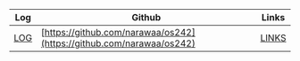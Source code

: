 ---
---

| Log             | Github                                         | Links  |
|-----------------|------------------------------------------------|--------|
| [LOG](https://narawaa.github.io/os242/TXT/mylog.txt) | [https://github.com/narawaa/os242](https://github.com/narawaa/os242) | [LINKS](https://narawaa.github.io/os242/LINKS) |
